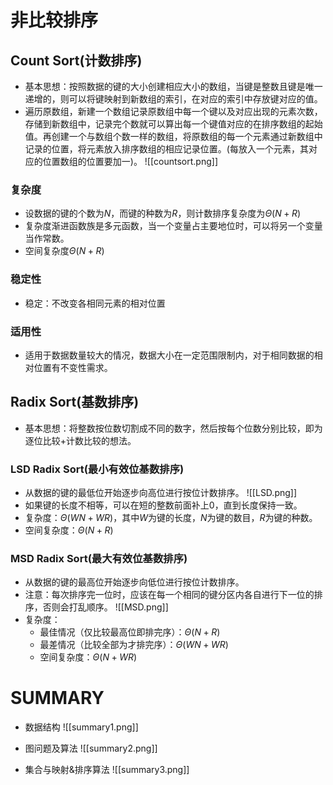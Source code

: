
# 非比较排序

## Count Sort(计数排序)

- 基本思想：按照数据的键的大小创建相应大小的数组，当键是整数且键是唯一递增的，则可以将键映射到新数组的索引，在对应的索引中存放键对应的值。
- 遍历原数组，新建一个数组记录原数组中每一个键以及对应出现的元素次数，存储到新数组中，记录完个数就可以算出每一个键值对应的在排序数组的起始值。再创建一个与数组个数一样的数组，将原数组的每一个元素通过新数组中记录的位置，将元素放入排序数组的相应记录位置。(每放入一个元素，其对应的位置数组的位置要加一)。
![[countsort.png]]

### 复杂度

- 设数据的键的个数为$N$，而键的种数为$R$，则计数排序复杂度为$\Theta(N+R)$
- 复杂度渐进函数族是多元函数，当一个变量占主要地位时，可以将另一个变量当作常数。
- 空间复杂度$\Theta(N+R)$

### 稳定性

- 稳定：不改变各相同元素的相对位置

### 适用性

- 适用于数据数量较大的情况，数据大小在一定范围限制内，对于相同数据的相对位置有不变性需求。

## Radix Sort(基数排序)

- 基本思想：将整数按位数切割成不同的数字，然后按每个位数分别比较，即为逐位比较+计数比较的想法。

### LSD Radix Sort(最小有效位基数排序)

- 从数据的键的最低位开始逐步向高位进行按位计数排序。
![[LSD.png]]
- 如果键的长度不相等，可以在短的整数前面补上0，直到长度保持一致。
- 复杂度：$\Theta(WN+WR)$，其中$W$为键的长度，$N$为键的数目，$R$为键的种数。
- 空间复杂度：$\Theta(N+R)$

### MSD Radix Sort(最大有效位基数排序)

-  从数据的键的最高位开始逐步向低位进行按位计数排序。
-  注意：每次排序完一位时，应该在每一个相同的键分区内各自进行下一位的排序，否则会打乱顺序。
![[MSD.png]]
- 复杂度：
	- 最佳情况（仅比较最高位即排完序）：$\Theta(N+R)$
	- 最差情况（比较全部为才排完序）：$\Theta(WN+WR)$
	- 空间复杂度：$\Theta(N+WR)$

# SUMMARY

- 数据结构
![[summary1.png]]

- 图问题及算法
![[summary2.png]]

- 集合与映射&排序算法
![[summary3.png]]


